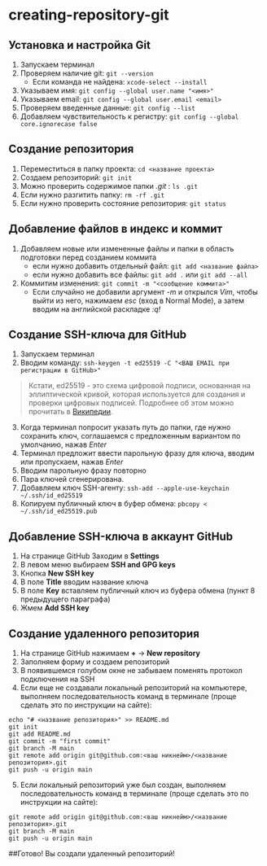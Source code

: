 # creating-repository-git


## Установка и настройка Git

1. Запускаем терминал
2. Проверяем наличие git: `git --version`
    - Если команда не найдена: `xcode-select --install`
4. Указываем имя: `git config --global user.name "<имя>"`
5. Указываем email: `git config --global user.email <email>`
6. Проверяем введенные данные: `git config --list`
7. Добавляем чувствительность к регистру: `git config --global core.ignorecase false`


## Создание репозитория

1. Переместиться в папку проекта: `cd <название проекта>`
2. Создаем репозиторий: `git init`
3. Можно проверить содержимое папки *.git* : `ls .git`
4. Если нужно разгитить папку: `rm -rf .git`
5. Если нужно проверить состояние репозитория: `git status`


## Добавление файлов в индекс и коммит

1. Добавляем новые или измененные файлы и папки в область подготовки перед созданием коммита
    - если нужно добавить отдельный файл: `git add <название файла>`
    - если нужно добавить все файлы: `git add .` или `git add --all`
2. Коммитим изменения: `git commit -m "<сообщение коммита>"`
    - Если случайно не добавили аргумент *-m* и открылся *Vim*, чтобы выйти из него, нажимаем *esc* (вход в Normal Mode), а затем вводим на английской раскладке *:q!* 


## Cоздание SSH-ключа для GitHub

1. Запускаем терминал
2. Вводим команду: `ssh-keygen -t ed25519 -C "<ВАШ EMAIL при регистрации в GitHub>"`
> Кстати, ed25519 - это схема цифровой подписи, основанная на эллиптической кривой, которая используется для создания и проверки цифровых подписей. Подробнее об этом можно прочитать в [Википедии](https://ru.wikipedia.org/wiki/EdDSA).  
3. Когда терминал попросит указать путь до папки, где нужно сохранить ключ, соглашаемся с предложенным вариантом по умолчанию, нажав *Enter*
4. Терминал предложит ввести парольную фразу для ключа, вводим или пропускаем, нажав *Enter*
5. Вводим парольную фразу повторно
6. Пара ключей сгенерирована.
7. Добавляем ключ SSH-агенту: `ssh-add --apple-use-keychain ~/.ssh/id_ed25519`
8. Копируем публичный ключ в буфер обмена: `pbcopy < ~/.ssh/id_ed25519.pub`


## Добавление SSH-ключа в аккаунт GitHub

1. На странице GitHub Заходим в **Settings**
2. В левом меню выбираем **SSH and GPG keys**
3. Кнопка **New SSH key**
4. В поле **Title** вводим название ключа
5. В поле **Key** вставляем публичный ключ из буфера обмена (пункт 8 предыдущего параграфа)
6. Жмем **Add SSH key**


## Создание удаленного репозитория

1. На странице GitHub нажимаем **+** -> **New repository**
2. Заполняем форму и создаем репозиторий
3. В появившемся голубом окне не забываем поменять протокол подключения на SSH
4. Если еще не создавали локальный репозиторий на компьютере, выполняем последовательность команд в терминале (проще сделать это по инструкции на сайте):
```
echo "# <название репозитория>" >> README.md
git init
git add README.md
git commit -m "first commit"
git branch -M main
git remote add origin git@github.com:<ваш никнейм>/<название репозитория>.git
git push -u origin main
```

5. Если локальный репозиторий уже был создан, выполняем последовательность команд в терминале (проще сделать это по инструкции на сайте):
```
git remote add origin git@github.com:<ваш никнейм>/<название репозитория>.git
git branch -M main
git push -u origin main
```

##Готово! Вы создали удаленный репозиторий!
